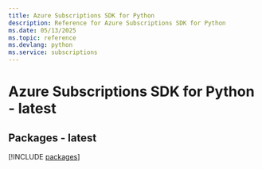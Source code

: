 ```yaml
---
title: Azure Subscriptions SDK for Python
description: Reference for Azure Subscriptions SDK for Python
ms.date: 05/13/2025
ms.topic: reference
ms.devlang: python
ms.service: subscriptions
---
```

# Azure Subscriptions SDK for Python - latest
## Packages - latest
[!INCLUDE [packages](subscriptions-index.md)]
